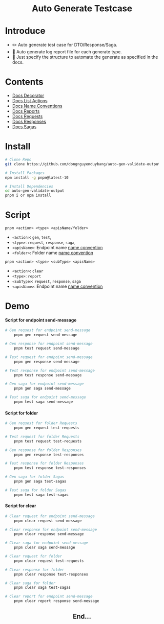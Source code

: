 <div align="center">
<h1>Auto Generate Testcase</h1>
</div>

# Introduce

- ✏️ Auto generate test case for DTO/Response/Saga.
- 🔎 Auto generate log report file for each generate type.
- 🔧 Just specify the structure to automate the generate as specified in the docs.

# Contents

+ [Docs Decorator](docs/decorators-docs/decorator.md)
+ [Docs List Actions](docs/list-actons/list-actions.md)
+ [Docs Name Conventions](docs/name-conventions-docs/name-conventions.md)
+ [Docs Reports](docs/reports/reports.md)
+ [Docs Requests](docs/requests-docs/requests.md)
+ [Docs Responses](docs/responses-docs/response.md)
+ [Docs Sagas](docs/saga-docs/sagas.md)


# Install

```bash 
# Clone Repo
git clone https://github.com/dongnguyenduybang/auto-gen-validate-output

# Install Packages
npm install -g pnpm@latest-10

# Install Dependencies
cd auto-gen-validate-output
pnpm i or npm install

```
# Script
```
pnpm <action> <type> <apisName/folder>
```
- `<action>`: `gen`, `test`,
- `<type>`: `request`, `response`, `saga`,
- `<apisName>`: Endpoint name [name convention](docs/name-conventions-docs/name-conventions.md)
- `<folder>`: Folder name [name convention](docs/name-conventions-docs/name-conventions.md)

```
pnpm <action> <type> <subType> <apisName>
```
- `<action>`: `clear`
- `<type>`:  `report`
- `<subType>`: `request`, `response`, `saga`
- `<apisName>`: Endpoint name [name convention](docs/name-conventions-docs/name-conventions.md)
# Demo
#### Script for endpoint send-message
```bash
# Gen request for endpoint send-message
    pnpm gen request send-message

# Gen response for endpoint send-message
    pnpm test request send-message

# Test request for endpoint send-message
    pnpm gen response send-message

# Test response for endpoint send-message
    pnpm test response send-message

# Gen saga for endpoint send-message
    pnpm gen saga send-message

# Test saga for endpoint send-message
    pnpm test saga send-message

```
#### Script for folder
```bash
# Gen request for folder Requests
    pnpm gen request test-requests

# Test request for folder Requests
    pnpm test request test-requests

# Gen response for folder Responses
    pnpm gen response test-responses

# Test response for folder Responses
    pnpm test response test-responses

# Gen saga for folder Sagas
    pnpm gen saga test-sagas

# Test saga for folder Sagas
    pnpm test saga test-sagas
```
#### Script for clear
```bash
# Clear request for endpoint send-message
    pnpm clear request send-message

# Clear response for endpoint send-message
    pnpm clear response send-message

# Clear saga for endpoint send-message
    pnpm clear saga send-message

# Clear request for folder
    pnpm clear request test-requests

# Clear response for folder
    pnpm clear response test-responses

# Clear saga for folder
    pnpm clear saga test-sagas

# Clear report for endpoint send-message
    pnpm clear report response send-message


```

<div align="center">
<h2>End...</h1>
</div>




